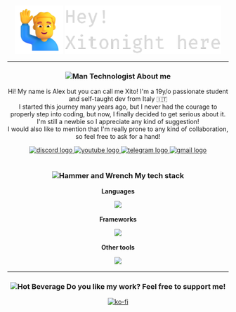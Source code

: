 <p align="center">
    <img src="./assets/man_raising_hand.png" width="110" height="110">
    <img src="./assets/hi_there.png" width="356" height="110">
</p>

<hr>

<h3 align="center"> <img src="https://raw.githubusercontent.com/Tarikul-Islam-Anik/Animated-Fluent-Emojis/master/Emojis/People/Man%20Technologist.png" alt="Man Technologist" width="30" height="30" /> About me </h3>

<p align="center">
Hi! My name is Alex but you can call me Xito! I'm a 19y/o passionate student and self-taught dev from Italy 🇮🇹 <br>
I started this journey many years ago, but I never had the courage to properly step into coding, but now, I finally decided to get serious about it. I'm still a newbie so I appreciate any kind of suggestion! <br>
I would also like to mention that I'm really prone to any kind of collaboration, so feel free to ask for a hand! <br>
</p>

<div align="center">
    <a href="https://discord.com/users/423893309749067776">
        <img src="https://raw.githubusercontent.com/maurodesouza/profile-readme-generator/master/src/assets/icons/social/discord/default.svg" width="52" height="40" alt="discord logo"  />
    </a>
    <a href="https://www.youtube.com/@xitonight">
        <img src="https://raw.githubusercontent.com/maurodesouza/profile-readme-generator/master/src/assets/icons/social/youtube/default.svg" width="52" height="40" alt="youtube logo"  />
    </a>
    <a href="https://t.me/Xitonight">
        <img src="https://raw.githubusercontent.com/maurodesouza/profile-readme-generator/master/src/assets/icons/social/telegram/default.svg" width="52" height="40" alt="telegram logo"  />
    </a>
    <a href="mailto:xitonight@gmail.com">
        <img src="https://raw.githubusercontent.com/maurodesouza/profile-readme-generator/master/src/assets/icons/social/gmail/default.svg" width="52" height="40" alt="gmail logo"  />
    </a>
</div>

<br>

<h3 align="center"><img src="https://raw.githubusercontent.com/Tarikul-Islam-Anik/Animated-Fluent-Emojis/master/Emojis/Objects/Hammer%20and%20Wrench.png" alt="Hammer and Wrench" width="30" height="30" /> My tech stack </h3>

<p align="center"><strong>Languages</strong></p>
<p align="center">
    <a href="https://skillicons.dev">
        <img src="https://skillicons.dev/icons?i=cpp,ts,py,kotlin,dart,bash,nix,html,css,bootstrap,tailwind" />
    </a>
</p>

<p align="center"><strong>Frameworks</strong></p>
<p align="center">
    <a href="https://skillicons.dev">
        <img src="https://skillicons.dev/icons?i=react,vue,flutter" />
    </a>
</p>


<p align="center"><strong>Other tools</strong></p>
<p align="center">
    <a href="https://skillicons.dev">
        <img src="https://skillicons.dev/icons?i=linux,latex,git,neovim,firebase" />
    </a>
</p>

<hr>

<h3 align="center"> <img src="https://raw.githubusercontent.com/Tarikul-Islam-Anik/Animated-Fluent-Emojis/master/Emojis/Food/Hot%20Beverage.png" alt="Hot Beverage" width="25" height="25" /> Do you like my work? Feel free to support me! </h3>

<p align="center"><a href="https://ko-fi.com/xitonight"><img src="https://cdn.buymeacoffee.com/buttons/v2/default-yellow.png" height="50" width="210" alt="ko-fi" /></a></p>


